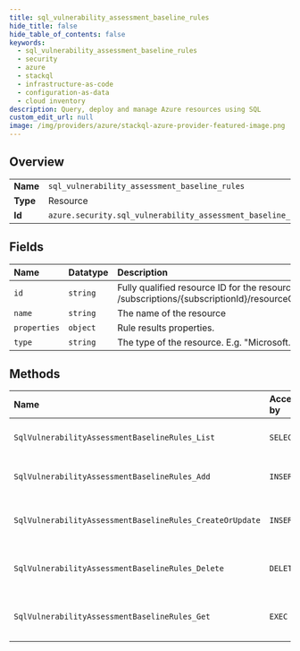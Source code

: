 ```yaml
---
title: sql_vulnerability_assessment_baseline_rules
hide_title: false
hide_table_of_contents: false
keywords:
  - sql_vulnerability_assessment_baseline_rules
  - security
  - azure    
  - stackql
  - infrastructure-as-code
  - configuration-as-data
  - cloud inventory
description: Query, deploy and manage Azure resources using SQL
custom_edit_url: null
image: /img/providers/azure/stackql-azure-provider-featured-image.png
---
```

  
    

## Overview
<table><tbody>
<tr><td><b>Name</b></td><td><code>sql_vulnerability_assessment_baseline_rules</code></td></tr>
<tr><td><b>Type</b></td><td>Resource</td></tr>
<tr><td><b>Id</b></td><td><code>azure.security.sql_vulnerability_assessment_baseline_rules</code></td></tr>
</tbody></table>

## Fields
| Name | Datatype | Description |
|:-----|:---------|:------------|
| `id` | `string` | Fully qualified resource ID for the resource. Ex - /subscriptions/&#123;subscriptionId&#125;/resourceGroups/&#123;resourceGroupName&#125;/providers/&#123;resourceProviderNamespace&#125;/&#123;resourceType&#125;/&#123;resourceName&#125; |
| `name` | `string` | The name of the resource |
| `properties` | `object` | Rule results properties. |
| `type` | `string` | The type of the resource. E.g. "Microsoft.Compute/virtualMachines" or "Microsoft.Storage/storageAccounts" |
## Methods
| Name | Accessible by | Required Params |
|:-----|:--------------|:----------------|
| `SqlVulnerabilityAssessmentBaselineRules_List` | `SELECT` | `api-version, resourceId, workspaceId` |
| `SqlVulnerabilityAssessmentBaselineRules_Add` | `INSERT` | `api-version, resourceId, workspaceId` |
| `SqlVulnerabilityAssessmentBaselineRules_CreateOrUpdate` | `INSERT` | `api-version, resourceId, ruleId, workspaceId` |
| `SqlVulnerabilityAssessmentBaselineRules_Delete` | `DELETE` | `api-version, resourceId, ruleId, workspaceId` |
| `SqlVulnerabilityAssessmentBaselineRules_Get` | `EXEC` | `api-version, resourceId, ruleId, workspaceId` |
